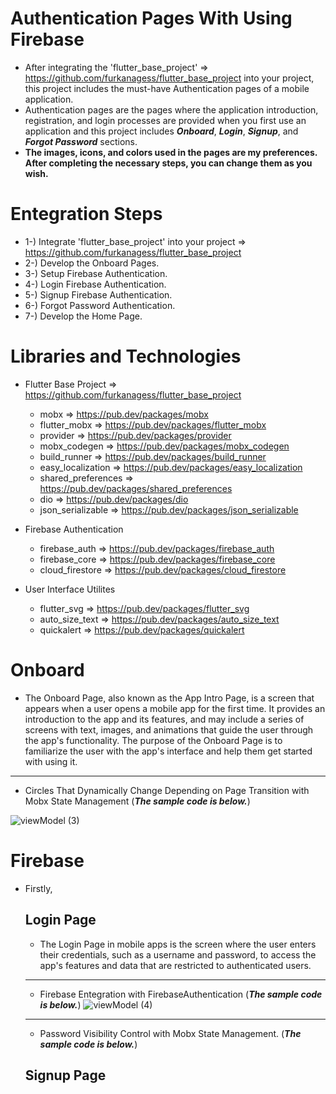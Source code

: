# Authentication Pages With Using Firebase

- After integrating the 'flutter_base_project' => https://github.com/furkanagess/flutter_base_project into your project, this project includes the must-have Authentication pages of a mobile application. 
- Authentication pages are the pages where the application introduction, registration, and login processes are provided when you first use an application and this project includes ***Onboard***, ***Login***, ***Signup***, and ***Forgot Password*** sections. 
- **The images, icons, and colors used in the pages are my preferences. After completing the necessary steps, you can change them as you wish.** 

# Entegration Steps
  - 1-) Integrate 'flutter_base_project' into your project => https://github.com/furkanagess/flutter_base_project
  - 2-) Develop the Onboard Pages.
  - 3-) Setup Firebase Authentication.
  - 4-) Login Firebase Authentication.
  - 5-) Signup Firebase Authentication.
  - 6-) Forgot Password Authentication.
  - 7-) Develop the Home Page.

# Libraries and Technologies
  - Flutter Base Project => https://github.com/furkanagess/flutter_base_project
    - mobx => https://pub.dev/packages/mobx
    - flutter_mobx => https://pub.dev/packages/flutter_mobx
    - provider => https://pub.dev/packages/provider
    - mobx_codegen => https://pub.dev/packages/mobx_codegen
    - build_runner => https://pub.dev/packages/build_runner
    - easy_localization => https://pub.dev/packages/easy_localization 
    - shared_preferences => https://pub.dev/packages/shared_preferences
    - dio => https://pub.dev/packages/dio
    - json_serializable => https://pub.dev/packages/json_serializable
    
  - Firebase Authentication
    - firebase_auth => https://pub.dev/packages/firebase_auth
    - firebase_core => https://pub.dev/packages/firebase_core
    - cloud_firestore => https://pub.dev/packages/cloud_firestore
   
  - User Interface Utilites
    - flutter_svg => https://pub.dev/packages/flutter_svg
    - auto_size_text => https://pub.dev/packages/auto_size_text
    - quickalert => https://pub.dev/packages/quickalert
  
# Onboard   
  - The Onboard Page, also known as the App Intro Page, is a screen that appears when a user opens a mobile app for the first time. It provides an introduction to the app and its features, and may include a series of screens with text, images, and animations that guide the user through the app's functionality. The purpose of the Onboard Page is to familiarize the user with the app's interface and help them get started with using it.
  ----
  - Circles That Dynamically Change Depending on Page Transition with Mobx State Management (***The sample code is below.***)


  ![viewModel (3)](https://user-images.githubusercontent.com/92018394/221279873-d68d23df-c2d5-4592-a76c-9a0789f5e1bb.png)
  
# Firebase  
  - Firstly,
  
    ## Login Page
       - The Login Page in mobile apps is the screen where the user enters their credentials, such as a username and password, to access the app's features and data that are restricted to authenticated users. 
       -----------
       - Firebase Entegration with FirebaseAuthentication (***The sample code is below.***)
     ![viewModel (4)](https://user-images.githubusercontent.com/92018394/221283457-ff5d36cb-65f2-436e-b634-a128134eeafa.png)
     ---------
       - Password Visibility Control with Mobx State Management. (***The sample code is below.***)
    ## Signup Page  

